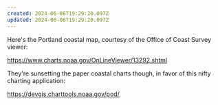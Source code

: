 ```yaml
---
created: 2024-06-06T19:29:20.097Z
updated: 2024-06-06T19:29:20.097Z
---
```

Here's the Portland coastal map, courtesy of the Office of Coast Survey viewer:

https://www.charts.noaa.gov/OnLineViewer/13292.shtml

They're sunsetting the paper coastal charts though, in favor of this nifty charting application:

https://devgis.charttools.noaa.gov/pod/

